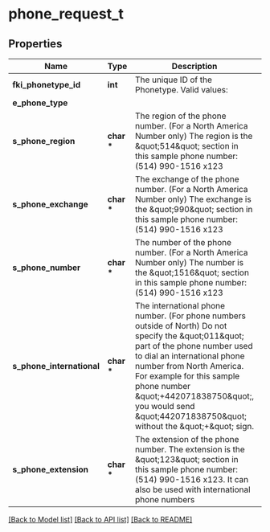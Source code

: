 # phone_request_t

## Properties
Name | Type | Description | Notes
------------ | ------------- | ------------- | -------------
**fki_phonetype_id** | **int** | The unique ID of the Phonetype.  Valid values:  |Value|Description| |-|-| |1|Office| |2|Home| |3|Mobile| |4|Fax| |5|Pager| |6|Toll Free| | 
**e_phone_type** |  |  | 
**s_phone_region** | **char \*** | The region of the phone number. (For a North America Number only)  The region is the \&quot;514\&quot; section in this sample phone number: (514) 990-1516 x123 | [optional] 
**s_phone_exchange** | **char \*** | The exchange of the phone number. (For a North America Number only)  The exchange is the \&quot;990\&quot; section in this sample phone number: (514) 990-1516 x123 | [optional] 
**s_phone_number** | **char \*** | The number of the phone number. (For a North America Number only)  The number is the \&quot;1516\&quot; section in this sample phone number: (514) 990-1516 x123 | [optional] 
**s_phone_international** | **char \*** | The international phone number. (For phone numbers outside of North)  Do not specify the \&quot;011\&quot; part of the phone number used to dial an international phone number from North America.  For example for this sample phone number \&quot;+442071838750\&quot;, you would send \&quot;442071838750\&quot; without the \&quot;+\&quot; sign. | [optional] 
**s_phone_extension** | **char \*** | The extension of the phone number.  The extension is the \&quot;123\&quot; section in this sample phone number: (514) 990-1516 x123.  It can also be used with international phone numbers | [optional] 

[[Back to Model list]](../README.md#documentation-for-models) [[Back to API list]](../README.md#documentation-for-api-endpoints) [[Back to README]](../README.md)


